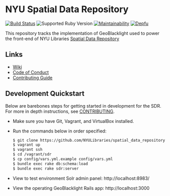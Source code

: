 # NYU Spatial Data Repository

[![Build Status](https://travis-ci.org/NYULibraries/spatial_data_repository.svg?branch=master)](https://travis-ci.org/NYULibraries/spatial_data_repository) ![Supported Ruby Version](https://img.shields.io/badge/ruby%20version-2.5.7-green?style=flat-square) [![Maintainability](https://api.codeclimate.com/v1/badges/080a26a69fcbdb0e6286/maintainability?style=flat-square)](https://codeclimate.com/github/NYULibraries/spatial_data_repository/maintainability) [![Depfu](https://badges.depfu.com/badges/87261b603e6941c0578dd5de1225650f/count.svg)](https://depfu.com/github/NYULibraries/spatial_data_repository?project_id=10547)

This repository tracks the implementation of GeoBlacklight used to power the front-end of NYU Libraries [Spatial Data Repository](https://geo.nyu.edu)

## Links

- [Wiki](https://github.com/NYULibraries/spatial_data_repository/wiki)
- [Code of Conduct](docs/CODE_OF_CONDUCT.md)
- [Contributing Guide](docs/CONTRIBUTING.md)


## Development Quickstart

Below are barebones steps for getting started in development for the SDR. For more in depth instructions, see [CONTRIBUTING](docs/CONTRIBUTING.md#development-guide). 

- Make sure you have Git, Vagrant, and VirtualBox installed. 
- Run the commands below in order specified:
  ```sh
  $ git clone https://github.com/NYULibraries/spatial_data_repository.git && cd spatial_data_repository
  $ vagrant up
  $ vagrant ssh
  $ cd /vagrant/sdr
  $ cp config/vars.yml.example config/vars.yml
  $ bundle exec rake db:schema:load
  $ bundle exec rake sdr:server
  ```

- View to test environment Solr admin panel: http://localhost:8983/
- View the operating GeoBlacklight Rails app: http://localhost:3000
